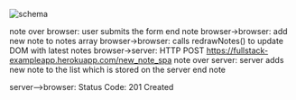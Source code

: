 ![schema](https://www.websequencediagrams.com/cgi-bin/cdraw?lz=bm90ZSBvdmVyIGJyb3dzZXI6CnVzZXIgc3VibWl0cyB0aGUgZm9ybQplbmQgbm90ZQoAIQctPgApCCBhZGQgbmV3ABoFIHRvACIFcyBhcnJheQAbE2NhbGxzIHJlZHJhd05vdGVzKCkgdG8gdXBkYXRlIERPTSB3aXRoIGxhdGVzdABGBgBqCnNlcnZlcjogSFRUUCBQT1NUIGh0dHBzOi8vZnVsbHN0YWNrLWV4YW1wbGVhcHAuaGVyb2t1YXBwLmNvbS9uZXdfbm90ZV9zcGEKAIFvCgBNBwoAVgYgYWRkcwCBQg10aGUgbGlzdAp3aGljaCBpcyBzdG9yZWQgb24AghoFAIEOBgCCFwoAQgctAIIXC1N0YXR1cyBDb2RlOiAyMDEgQ3JlYXRlZAo&s=default)

note over browser:
user submits the form
end note
browser->browser: add new note to notes array
browser->browser: calls redrawNotes() to update DOM with latest notes
browser->server: HTTP POST https://fullstack-exampleapp.herokuapp.com/new_note_spa
note over server:
server adds new note to the list
which is stored on the server
end note

server-->browser: Status Code: 201 Created
